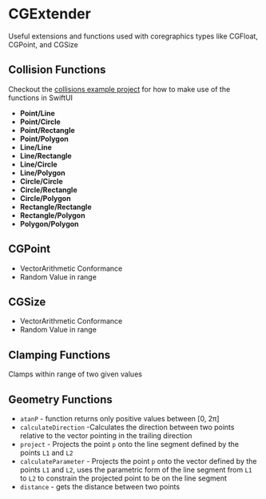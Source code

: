 # CGExtender 

Useful extensions and functions used with coregraphics types like CGFloat, CGPoint, and CGSize 

## Collision Functions 

Checkout the [collisions example project](https://github.com/kieranb662/CollisionDetectionExamples) for how to make use of the functions in SwiftUI

* **Point/Line**
* **Point/Circle**
* **Point/Rectangle**
* **Point/Polygon**
* **Line/Line**
* **Line/Rectangle**
* **Line/Circle**
* **Line/Polygon**
* **Circle/Circle**
* **Circle/Rectangle**
* **Circle/Polygon**
* **Rectangle/Rectangle**
* **Rectangle/Polygon**
* **Polygon/Polygon**


## CGPoint 
- VectorArithmetic Conformance
- Random Value in range

## CGSize
- VectorArithmetic Conformance
- Random Value in range


## Clamping Functions

Clamps within range of two given values 

## Geometry Functions 

* `atanP` - function returns only positive values between [0, 2π] 
* `calculateDirection` -Calculates the direction between two points relative to the vector pointing in the trailing direction
* `project` - Projects the point `p` onto the line segment defined by the points `L1` and `L2`
* `calculateParameter` - Projects the point `p` onto the vector defined by the points `L1` and `L2`,  uses the parametric form of the line segment from `L1` to `L2` to constrain the projected point to be on the line segment
* `distance` - gets the distance between two points 



